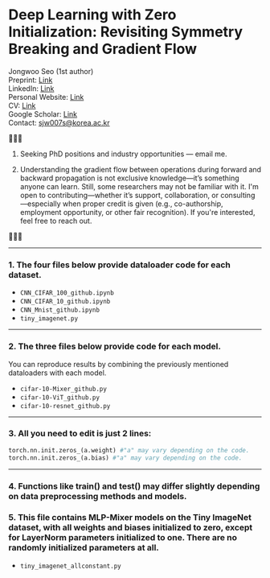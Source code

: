 # Deep Learning with Zero Initialization: Revisiting Symmetry Breaking and Gradient Flow

Jongwoo Seo (1st author)  
Preprint: [Link](https://www.researchsquare.com/article/rs-4890533/v2)  
LinkedIn: [Link](https://www.linkedin.com/in/jongwoo-seo/)  
Personal Website: [Link](https://sites.google.com/view/jongwooseo/)  
CV: [Link](https://sites.google.com/view/jongwooseo/cv?authuser=0)  
Google Scholar: [Link](https://scholar.google.co.kr/citations?hl=en&user=ikhaAuoAAAAJ)  
Contact: sjw007s@korea.ac.kr  

📢📢📢  
1. Seeking PhD positions and industry opportunities — email me.  

2. Understanding the gradient flow between operations during forward and backward propagation is not exclusive knowledge—it’s something anyone can learn. Still, some researchers may not be familiar with it. I'm open to contributing—whether it’s support, collaboration, or consulting—especially when proper credit is given (e.g., co-authorship, employment opportunity, or other fair recognition). If you're interested, feel free to reach out.

📢📢📢  

---

### 1. The four files below provide dataloader code for each dataset.

- `CNN_CIFAR_100_github.ipynb`  
- `CNN_CIFAR_10_github.ipynb`  
- `CNN_Mnist_github.ipynb`
- `tiny_imagenet.py`

---

### 2. The three files below provide code for each model.  
You can reproduce results by combining the previously mentioned dataloaders with each model.

- `cifar-10-Mixer_github.py`  
- `cifar-10-ViT_github.py`  
- `cifar-10-resnet_github.py`

---

### 3. All you need to edit is just 2 lines:

```python
torch.nn.init.zeros_(a.weight) #"a" may vary depending on the code.
torch.nn.init.zeros_(a.bias) #"a" may vary depending on the code.
```
---

### 4. Functions like train() and test() may differ slightly depending on data preprocessing methods and models.

### 5. This file contains MLP-Mixer models on the Tiny ImageNet dataset, with all weights and biases initialized to zero, except for LayerNorm parameters initialized to one. There are no randomly initialized parameters at all.
- `tiny_imagenet_allconstant.py`  
